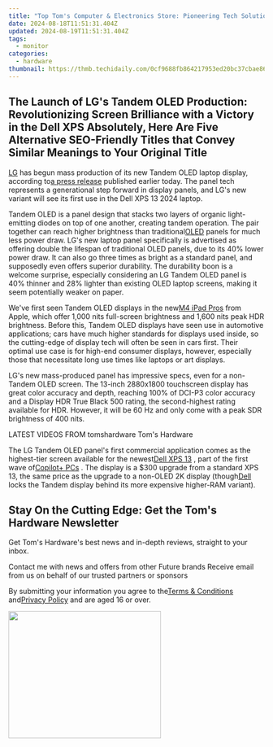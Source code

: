 ```yaml
---
title: "Top Tom's Computer & Electronics Store: Pioneering Tech Solutions"
date: 2024-08-18T11:51:31.404Z
updated: 2024-08-19T11:51:31.404Z
tags:
  - monitor
categories:
  - hardware
thumbnail: https://thmb.techidaily.com/0cf9688fb864217953ed20bc37cbae8628a2ed0f2334e4827cc51dbf7be6e12c.jpg
---
```


## The Launch of LG's Tandem OLED Production: Revolutionizing Screen Brilliance with a Victory in the Dell XPS Absolutely, Here Are Five Alternative SEO-Friendly Titles that Convey Similar Meanings to Your Original Title

[LG](https://tools.techidaily.com) has begun mass production of its new Tandem OLED laptop display, according to[a press release](https://www.lgdisplay.com/eng/company/media-center/latest-news?contentId=5326) published earlier today. The panel tech represents a generational step forward in display panels, and LG's new variant will see its first use in the Dell XPS 13 2024 laptop.

 Tandem OLED is a panel design that stacks two layers of organic light-emitting diodes on top of one another, creating tandem operation. The pair together can reach higher brightness than traditional[OLED](https://tools.techidaily.com) panels for much less power draw. LG's new laptop panel specifically is advertised as offering double the lifespan of traditional OLED panels, due to its 40% lower power draw. It can also go three times as bright as a standard panel, and supposedly even offers superior durability. The durability boon is a welcome surprise, especially considering an LG Tandem OLED panel is 40% thinner and 28% lighter than existing OLED laptop screens, making it seem potentially weaker on paper.

 We've first seen Tandem OLED displays in the new[M4 iPad Pros](https://tools.techidaily.com) from Apple, which offer 1,000 nits full-screen brightness and 1,600 nits peak HDR brightness. Before this, Tandem OLED displays have seen use in automotive applications; cars have much higher standards for displays used inside, so the cutting-edge of display tech will often be seen in cars first. Their optimal use case is for high-end consumer displays, however, especially those that necessitate long use times like laptops or art displays.

 LG's new mass-produced panel has impressive specs, even for a non-Tandem OLED screen. The 13-inch 2880x1800 touchscreen display has great color accuracy and depth, reaching 100% of DCI-P3 color accuracy and a Display HDR True Black 500 rating, the second-highest rating available for HDR. However, it will be 60 Hz and only come with a peak SDR brightness of 400 nits.

 LATEST VIDEOS FROM tomshardware Tom's Hardware

 The LG Tandem OLED panel's first commercial application comes as the highest-tier screen available for the newest[Dell XPS 13](https://tools.techidaily.com) , part of the first wave of[Copilot+ PCs](https://tools.techidaily.com) . The display is a $300 upgrade from a standard XPS 13, the same price as the upgrade to a non-OLED 2K display (though[Dell](https://tools.techidaily.com) locks the Tandem display behind its more expensive higher-RAM variant).

## Stay On the Cutting Edge: Get the Tom's Hardware Newsletter

 Get Tom's Hardware's best news and in-depth reviews, straight to your inbox.

 Contact me with news and offers from other Future brands  Receive email from us on behalf of our trusted partners or sponsors

 By submitting your information you agree to the[Terms & Conditions](https://futureplc.com/terms-conditions/) and[Privacy Policy](https://futureplc.com/privacy-policy/) and are aged 16 or over.

<ins class="adsbygoogle"
     style="display:block"
     data-ad-format="autorelaxed"
     data-ad-client="ca-pub-7571918770474297"
     data-ad-slot="1223367746"></ins>



<ins class="adsbygoogle"
     style="display:block"
     data-ad-client="ca-pub-7571918770474297"
     data-ad-slot="8358498916"
     data-ad-format="auto"
     data-full-width-responsive="true"></ins>



<!-- affiliate ads begin -->
<a href="https://caperobbin.sjv.io/c/5597632/2006123/18460" target="_top" id="2006123"><img src="//a.impactradius-go.com/display-ad/18460-2006123" border="0" alt="" width="300" height="250"/></a><img height="0" width="0" src="https://imp.pxf.io/i/5597632/2006123/18460" style="position:absolute;visibility:hidden;" border="0" />
<!-- affiliate ads end -->
